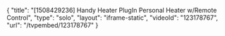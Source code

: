 {
    "title": "[1508429236] Handy Heater PlugIn Personal Heater w\/Remote Control",
    "type": "solo",
    "layout": "iframe-static",
    "videoId": "123178767",
    "url": "\/tvpembed\/123178767"
}